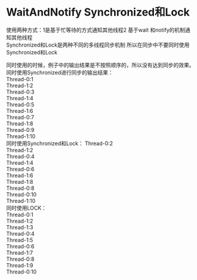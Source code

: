 # WaitAndNotify   Synchronized和Lock  
使用两种方式：1是基于忙等待的方式通知其他线程2 基于wait 和notify的机制通知其他线程  
Synchronized和Lock是两种不同的多线程同步机制 所以在同步中不要同时使用Synchronized和Lock    

同时使用的时候，例子中的输出结果是不按照顺序的，所以没有达到同步的效果。  
同时使用Synchronized进行同步的输出结果：  
Thread-0:1  
Thread-1:2  
Thread-0:3  
Thread-1:4  
Thread-0:5  
Thread-1:6  
Thread-0:7  
Thread-1:8  
Thread-0:9  
Thread-1:10  
同时使用Synchronized和Lock：
Thread-0:2  
Thread-1:2  
Thread-0:4  
Thread-1:4  
Thread-0:6  
Thread-1:6  
Thread-1:8  
Thread-0:8  
Thread-0:10  
Thread-1:10  
同时使用LOCK：  
Thread-0:1  
Thread-1:2  
Thread-1:3  
Thread-0:4  
Thread-1:5  
Thread-0:6  
Thread-1:7  
Thread-0:8  
Thread-1:9  
Thread-0:10  



